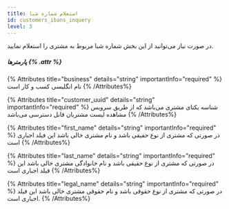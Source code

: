 ```yaml
---
title: استعلام شماره شبا 
id: customers_ibans_inquery
level: 3
---
```


در صورت نیاز می‌توانید از این بخش شماره شبا مربوط به مشتری را استعلام نمایید.

##### پارمترها {% .attr %}

{% Attributes title="business" details="string" importantInfo="required" %}
نام انگلیسی کسب و کار است
{% /Attributes%}

{% Attributes title="customer_uuid" details="string" importantInfo="required" %}
شناسه یکتای مشتری می‌باشد که از طریق سرویس مشاهده لیست مشتریان قابل دسترسی می‌باشد
{% /Attributes%}


{% Attributes title="first_name" details="string" importantInfo="required" %}
در صورتی که مشتری از نوع حقیقی باشد و نام مشتری خالی باشد این فیلد اجباری است
{% /Attributes%}

{% Attributes title="last_name" details="string" importantInfo="required" %}
در صورتی که مشتری از نوع حقیقی باشد و نام خانوادگی مشتری خالی باشد این فیلد اجباری است
{% /Attributes%}

{% Attributes title="legal_name" details="string" importantInfo="required" %}
در صورتی که مشتری از نوع حقوقی باشد و نام حقوقی مشتری خالی باشد این فیلد اجباری است.
{% /Attributes%}
